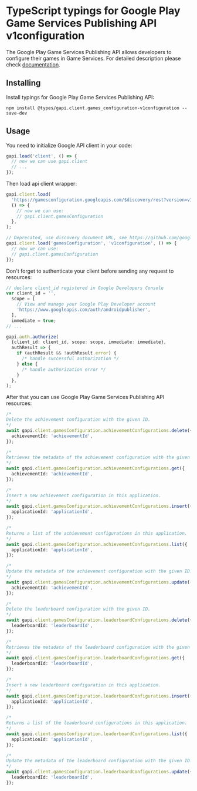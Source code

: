 # TypeScript typings for Google Play Game Services Publishing API v1configuration

The Google Play Game Services Publishing API allows developers to configure their games in Game Services.
For detailed description please check [documentation](https://developers.google.com/games/).

## Installing

Install typings for Google Play Game Services Publishing API:

```
npm install @types/gapi.client.games_configuration-v1configuration --save-dev
```

## Usage

You need to initialize Google API client in your code:

```typescript
gapi.load('client', () => {
  // now we can use gapi.client
  // ...
});
```

Then load api client wrapper:

```typescript
gapi.client.load(
  'https://gamesconfiguration.googleapis.com/$discovery/rest?version=v1configuration',
  () => {
    // now we can use:
    // gapi.client.gamesConfiguration
  },
);
```

```typescript
// Deprecated, use discovery document URL, see https://github.com/google/google-api-javascript-client/blob/master/docs/reference.md#----gapiclientloadname----version----callback--
gapi.client.load('gamesConfiguration', 'v1configuration', () => {
  // now we can use:
  // gapi.client.gamesConfiguration
});
```

Don't forget to authenticate your client before sending any request to resources:

```typescript
// declare client_id registered in Google Developers Console
var client_id = '',
  scope = [
    // View and manage your Google Play Developer account
    'https://www.googleapis.com/auth/androidpublisher',
  ],
  immediate = true;
// ...

gapi.auth.authorize(
  {client_id: client_id, scope: scope, immediate: immediate},
  authResult => {
    if (authResult && !authResult.error) {
      /* handle successful authorization */
    } else {
      /* handle authorization error */
    }
  },
);
```

After that you can use Google Play Game Services Publishing API resources: <!-- TODO: make this work for multiple namespaces -->

```typescript
/*
Delete the achievement configuration with the given ID.
*/
await gapi.client.gamesConfiguration.achievementConfigurations.delete({
  achievementId: 'achievementId',
});

/*
Retrieves the metadata of the achievement configuration with the given ID.
*/
await gapi.client.gamesConfiguration.achievementConfigurations.get({
  achievementId: 'achievementId',
});

/*
Insert a new achievement configuration in this application.
*/
await gapi.client.gamesConfiguration.achievementConfigurations.insert({
  applicationId: 'applicationId',
});

/*
Returns a list of the achievement configurations in this application.
*/
await gapi.client.gamesConfiguration.achievementConfigurations.list({
  applicationId: 'applicationId',
});

/*
Update the metadata of the achievement configuration with the given ID.
*/
await gapi.client.gamesConfiguration.achievementConfigurations.update({
  achievementId: 'achievementId',
});

/*
Delete the leaderboard configuration with the given ID.
*/
await gapi.client.gamesConfiguration.leaderboardConfigurations.delete({
  leaderboardId: 'leaderboardId',
});

/*
Retrieves the metadata of the leaderboard configuration with the given ID.
*/
await gapi.client.gamesConfiguration.leaderboardConfigurations.get({
  leaderboardId: 'leaderboardId',
});

/*
Insert a new leaderboard configuration in this application.
*/
await gapi.client.gamesConfiguration.leaderboardConfigurations.insert({
  applicationId: 'applicationId',
});

/*
Returns a list of the leaderboard configurations in this application.
*/
await gapi.client.gamesConfiguration.leaderboardConfigurations.list({
  applicationId: 'applicationId',
});

/*
Update the metadata of the leaderboard configuration with the given ID.
*/
await gapi.client.gamesConfiguration.leaderboardConfigurations.update({
  leaderboardId: 'leaderboardId',
});
```
